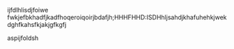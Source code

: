 ijfdlhlisdjfoiwe fwkjefbkhadfjkadfhoqeroiqoirjbdafjh;HHHFHHD:ISDHhljsahdjkhafuhehkjwekdghfkahsfkjakjgfkgfj


aspijfoldsh

